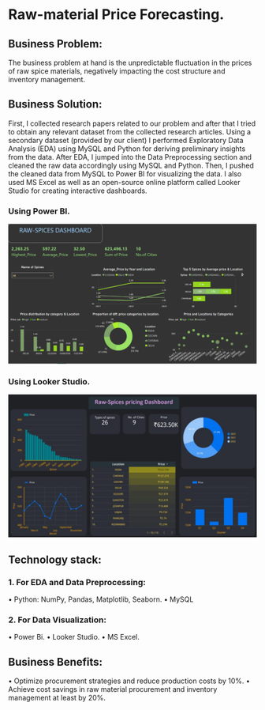 # Raw-material Price Forecasting.
## Business Problem: 
The business problem at hand is the unpredictable fluctuation in the prices of raw spice materials, negatively impacting the cost structure and inventory management.
## Business Solution: 
First, I collected research papers related to our problem and after that I tried to obtain any relevant dataset from the collected research articles. Using a secondary dataset (provided by our client) I performed Exploratory Data Analysis (EDA) using MySQL and Python for deriving preliminary insights from the data. After EDA, I jumped into the Data Preprocessing section and cleaned the raw data accordingly using MySQL and Python. Then, I pushed the cleaned data from MySQL to Power BI for visualizing the data. I also used MS Excel as well as an open-source online platform called Looker Studio for creating interactive dashboards.

### Using Power BI.
![Alt text](https://github.com/Subham1702/Raw-material-Spices-Price-Forecasting/raw/main/Screenshot%20(328).png)

### Using Looker Studio.
![Alt text](https://github.com/Subham1702/Raw-material-Spices-Price-Forecasting/raw/main/IMG-20240408-WA0001.jpg)

## Technology stack:
### 1. For EDA and Data Preprocessing:
• Python: NumPy, Pandas, Matplotlib, Seaborn.
• MySQL
### 2. For Data Visualization:
• Power Bi.
• Looker Studio.
• MS Excel.
## Business Benefits:
• Optimize procurement strategies and reduce production costs by 10%.
• Achieve cost savings in raw material procurement and inventory management at least by 20%.

